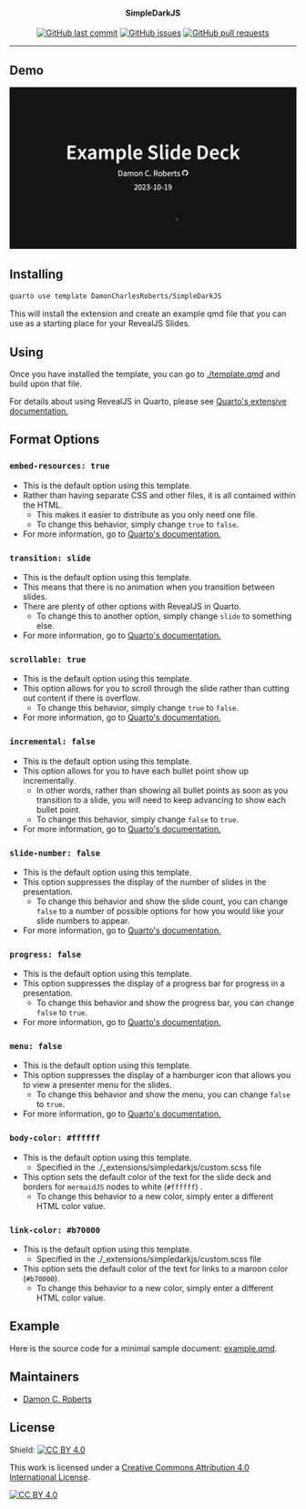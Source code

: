 <h4 align="center">SimpleDarkJS</h4>
<p align="center">
    <a href="https://github.com/DamonCharlesRoberts/SimpleDarkJS/commits/main">
    <img src="https://img.shields.io/github/last-commit/DamonCharlesRoberts/SimpleDarkJS.svg?style=flat-square&logo=github&logoColor=white"
         alt="GitHub last commit"></a>
    <a href="https://github.com/DamonCharlesRoberts/SimpleDarkJS/issues">
    <img src="https://img.shields.io/github/issues-raw/DamonCharlesRoberts/SimpleDarkJS.svg?style=flat-square&logo=github&logoColor=white"
         alt="GitHub issues"></a>
    <a href="https://github.com/DamonCharlesRoberts/SimpleDarkJS/pulls">
    <img src="https://img.shields.io/github/issues-pr-raw/DamonCharlesRoberts/SimpleDarkJS.svg?style=flat-square&logo=github&logoColor=white"
         alt="GitHub pull requests"></a>
</p>

---

## Demo

![Demo](./assets/demo/demo.gif)

## Installing

```bash
quarto use template DamonCharlesRoberts/SimpleDarkJS
```
This will install the extension and create an example qmd file that you can use as a starting place for your RevealJS Slides.

## Using

Once you have installed the template, you can go to [./template.qmd](./template.qmd) and build upon that file.

For details about using RevealJS in Quarto, please see [Quarto's extensive documentation.](https://quarto.org/docs/presentations/revealjs/)

## Format Options

### `embed-resources: true`

- This is the default option using this template.
- Rather than having separate CSS and other files, it is all contained within the HTML.
    - This makes it easier to distribute as you only need one file.
    - To change this behavior, simply change `true` to `false`.
- For more information, go to [Quarto's documentation.](https://quarto.org/docs/presentations/revealjs/presenting.html#publishing)

### `transition: slide`

- This is the default option using this template.
- This means that there is no animation when you transition between slides.
- There are plenty of other options with RevealJS in Quarto.
    - To change this to another option, simply change `slide` to something else.
- For more information, go to [Quarto's documentation.](https://quarto.org/docs/presentations/revealjs/advanced.html#slide-transitions)

### `scrollable: true`

- This is the default option using this template.
- This option allows for you to scroll through the slide rather than cutting out content if there is overflow.
    - To change this behavior, simply change `true` to `false`.
- For more information, go to [Quarto's documentation.](https://quarto.org/docs/presentations/revealjs/index.html#content-overflow)

### `incremental: false`

- This is the default option using this template.
- This option allows for you to have each bullet point show up incrementally.
    - In other words, rather than showing all bullet points as soon as you transition to a slide, you will need to keep advancing to show each bullet point.
    - To change this behavior, simply change `false` to `true`.
- For more information, go to [Quarto's documentation.](https://quarto.org/docs/presentations/index.html#incremental-lists)

### `slide-number: false`

- This is the default option using this template.
- This option suppresses the display of the number of slides in the presentation.
    - To change this behavior and show the slide count, you can change `false` to a number of possible options for how you would like your slide numbers to appear. 
- For more information, go to [Quarto's documentation.](https://quarto.org/docs/presentations/revealjs/presenting.html#slide-numbers)

### `progress: false`

- This is the default option using this template.
- This option suppresses the display of a progress bar for progress in a presentation.
    - To change this behavior and show the progress bar, you can change `false` to `true`.
- For more information, go to [Quarto's documentation.](https://quarto.org/docs/presentations/revealjs/presenting.html#slide-tone)

### `menu: false`

- This is the default option using this template.
- This option suppresses the display of a hamburger icon that allows you to view a presenter menu for the slides.
    - To change this behavior and show the menu, you can change `false` to `true`.
- For more information, go to [Quarto's documentation.](https://quarto.org/docs/presentations/revealjs/presenting.html#slide-tone)

### `body-color: #ffffff`

- This is the default option using this template.
    - Specified in the ./_extensions/simpledarkjs/custom.scss file
- This option sets the default color of the text for the slide deck and borders for `mermaidJS` nodes to white (`#ffffff`) .
    - To change this behavior to a new color, simply enter a different HTML color value.

### `link-color: #b70000`

- This is the default option using this template.
    - Specified in the ./_extensions/simpledarkjs/custom.scss file
- This option sets the default color of the text for links to a maroon color (`#b70000`).
    - To change this behavior to a new color, simply enter a different HTML color value.

## Example

Here is the source code for a minimal sample document: [example.qmd](example.qmd).

## Maintainers

- [Damon C. Roberts](https://github.com/DamonCharlesRoberts)

## License

Shield: [![CC BY 4.0][cc-by-shield]][cc-by]

This work is licensed under a
[Creative Commons Attribution 4.0 International License][cc-by].

[![CC BY 4.0][cc-by-image]][cc-by]

[cc-by]: http://creativecommons.org/licenses/by/4.0/
[cc-by-image]: https://i.creativecommons.org/l/by/4.0/88x31.png
[cc-by-shield]: https://img.shields.io/badge/License-CC%20BY%204.0-lightgrey.svg